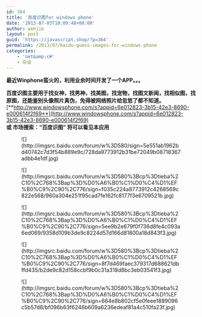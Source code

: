 ```yaml
---
id: 364
title: '百度识图for windows phone'
date: '2013-07-03T10:09:48+08:00'
author: wenjie
layout: post
guid: 'https://javascript.shop/?p=364'
permalink: /2013/07/baidu-guess-images-for-windows-phone
categories:
    - 'net&amp;c#'
    - 杂谈
---
```


**最近Winphone蛮火的，利用业余时间开发了一个APP。。。**

**百度识图主要用于找女神，找男神，找美图，找宠物，找图文新闻，找相似图，找原图，还能鉴别头像照片真伪，免得被网络照片给忽悠了都不知道。** [**http://www.windowsphone.com/s?appid=6e012823-3b15-42e3-8690-e000614f2f69**](http://www.windowsphone.com/s?appid=6e012823-3b15-42e3-8690-e000614f2f69)  
**或 市场搜索：“百度识图” 将可以看见本应用**

<figure class="wp-block-image">![](http://imgsrc.baidu.com/forum/w%3D580/sign=5e551ab1962bd40742c7d3f54b889e9c/728da9773912b31be72049b08718367adbb4e1df.jpg)</figure><figure class="wp-block-image">![](http://imgsrc.baidu.com/forum/w%3D580%3Bcp%3Dtieba%2C10%2C768%3Bap%3D%D0%A6%B0%C1%D0%C4%D1%EF%B0%C9%2C90%2C776/sign=f035c224a8773912c4268569c822e568/960a304e251f95cad7fe162fc8177f3e6709521b.jpg)</figure><figure class="wp-block-image">![](http://imgsrc.baidu.com/forum/w%3D580%3Bcp%3Dtieba%2C10%2C768%3Bap%3D%D0%A6%B0%C1%D0%C4%D1%EF%B0%C9%2C90%2C776/sign=5ee9b2e679f0f736d8fe4c093a6ed069/9358d109b3de9c8224d57d166d81800a18d843f3.jpg)</figure><figure class="wp-block-image">![](http://imgsrc.baidu.com/forum/w%3D580%3Bcp%3Dtieba%2C10%2C768%3Bap%3D%D0%A6%B0%C1%D0%C4%D1%EF%B0%C9%2C90%2C776/sign=8f7d469faec379317d688621dbffd435/b2de9c82d158ccbf9b0c31a318d8bc3eb03541f3.jpg)</figure><figure class="wp-block-image">![](http://imgsrc.baidu.com/forum/w%3D580%3Bcp%3Dtieba%2C10%2C768%3Bap%3D%D0%A6%B0%C1%D0%C4%D1%EF%B0%C9%2C90%2C776/sign=664e8b802cf5e0feee1889096c5b57d8/bf096b63f6246b609a6236edeaf81a4c510fa23f.jpg)</figure>
